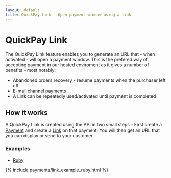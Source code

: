 ```yaml
---
layout: default
title: QuickPay Link - Open payment window using a link
---
```


# QuickPay Link

The QuickPay Link feature enables you to generate an URL that - when activated - will open a payment window. This is the prefered way of accepting payment in our hosted enviroment as it gives a number of benefits - most notably:

* Abandoned orders recovery - resume payments when the purchaser left off
* E-mail channel payments
* A Link can be repeatedly used/activated until payment is completed

## How it works

A QuickPay Link is created using the API in two small steps - First create a [Payment](http://tech.quickpay.net/api/services/?scope=merchant#POST-payments---format-) and create a [Link](http://tech.quickpay.net/api/services/?scope=merchant#PUT-payments--id-link---format-) on that payment. You will then get an URL that you can display or send to your customer.

### Examples

<div class="code-examples">
  <ul class="nav nav-tabs">
    <li role="presentation" class="active">
      <a href="#checksum-example-ruby" role="tab" data-toggle="tab">Ruby</a>
    </li>
  </ul>
  <div class="tab-content">
    {% include payments/link_example_ruby.html %}
  </div>
</div>
